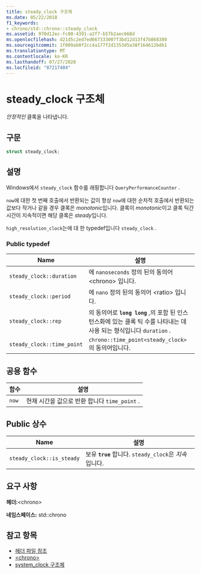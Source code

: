 ```yaml
---
title: steady_clock 구조체
ms.date: 05/22/2018
f1_keywords:
- chrono/std::chrono::steady_clock
ms.assetid: 970d12ec-fc80-4391-a2f7-b57b2aec668d
ms.openlocfilehash: d21d5c2ed7ed667333007f3bd12d13f47b868380
ms.sourcegitcommit: 1f009ab0f2cc4a177f2d1353d5a38f164612bdb1
ms.translationtype: MT
ms.contentlocale: ko-KR
ms.lasthandoff: 07/27/2020
ms.locfileid: "87217404"
---
```

# <a name="steady_clock-struct"></a>steady_clock 구조체

*안정적인* 클록을 나타냅니다.

## <a name="syntax"></a>구문

```cpp
struct steady_clock;
```

## <a name="remarks"></a>설명

Windows에서 `steady_clock` 함수를 래핑합니다 `QueryPerformanceCounter` .

`now`에 대한 첫 번째 호출에서 반환되는 값이 항상 `now`에 대한 순차적 호출에서 반환되는 값보다 작거나 같을 경우 클록은 *monotonic*입니다. 클록이 *monotonic*이고 클록 틱간 시간이 지속적이면 해당 클록은 *steady*입니다.

`high_resolution_clock`는에 대 한 typedef입니다 `steady_clock` .

### <a name="public-typedefs"></a>Public typedef

|Name|설명|
|----------|-----------------|
|`steady_clock::duration`|에 `nanoseconds` 정의 된의 동의어 \<chrono> 입니다.|
|`steady_clock::period`|에 `nano` 정의 된의 동의어 \<ratio> 입니다.|
|`steady_clock::rep`|의 동의어로 **`long long`** ,의 포함 된 인스턴스화에 있는 클록 틱 수를 나타내는 데 사용 되는 형식입니다 `duration` .|
|`steady_clock::time_point`|`chrono::time_point<steady_clock>`의 동의어입니다.|

## <a name="public-functions"></a>공용 함수

|함수|설명|
|--------------|-----------------|
|`now`|현재 시간을 값으로 반환 합니다 `time_point` .|

## <a name="public-constants"></a>Public 상수

|Name|설명|
|----------|-----------------|
|`steady_clock::is_steady`|보유 **`true`** 합니다. `steady_clock`은 *지속*입니다.|

## <a name="requirements"></a>요구 사항

**헤더:**\<chrono>

**네임스페이스:** std::chrono

## <a name="see-also"></a>참고 항목

- [헤더 파일 참조](../standard-library/cpp-standard-library-header-files.md)
- [\<chrono>](../standard-library/chrono.md)
- [system_clock 구조체](../standard-library/system-clock-structure.md)
